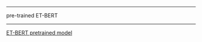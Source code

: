 ******
pre-trained ET-BERT
******

[ET-BERT pretrained model](https://drive.google.com/drive/folders/1aIDHlsKOdTDwMn3dltci3aqKX41m8G76?usp=sharing)

